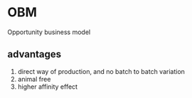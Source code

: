 # OBM
Opportunity business model 
##  advantages
1. direct way of production, and no batch to batch variation
2. animal free
3. higher affinity effect
